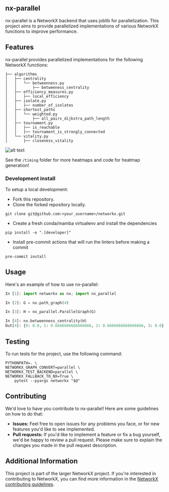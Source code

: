 ## nx-parallel

nx-parallel is a NetworkX backend that uses joblib for parallelization. This project aims to provide parallelized implementations of various NetworkX functions to improve performance.

## Features

nx-parallel provides parallelized implementations for the following NetworkX functions:

```
├── algorithms
│   ├── centrality
│   │   └── betweenness.py
│   │       ├── betweeness_centrality
│   ├── efficiency_measures.py
│   │   ├── local_efficiency
│   ├── isolate.py
│   │   ├── number_of_isolates
│   ├── shortest_paths
│   │   └── weighted.py
│   │       ├── all_pairs_dijkstra_path_length
│   ├── tournament.py
│   │   ├── is_reachable
│   │   ├── tournament_is_strongly_connected
│   └── vitality.py
│       ├── closeness_vitality
```

![alt text](timing/heatmap_all_functions.png)

See the `/timing` folder for more heatmaps and code for heatmap generation!


### Development install

To setup a local development:

- Fork this repository.
- Clone the forked repository locally.
```
git clone git@github.com:<your_username>/networkx.git
```
- Create a fresh conda/mamba virtualenv and install the dependencies
```
pip install -e ".[developer]"
```
- Install pre-commit actions that will run the linters before making a commit
```
pre-commit install
```


## Usage

Here's an example of how to use nx-parallel:

```python
In [1]: import networkx as nx; import nx_parallel

In [2]: G = nx.path_graph(4)

In [3]: H = nx_parallel.ParallelGraph(G)

In [4]: nx.betweenness_centrality(H)
Out[4]: {0: 0.0, 1: 0.6666666666666666, 2: 0.6666666666666666, 3: 0.0}
```

## Testing

To run tests for the project, use the following command:

```
PYTHONPATH=. \
NETWORKX_GRAPH_CONVERT=parallel \
NETWORKX_TEST_BACKEND=parallel \
NETWORKX_FALLBACK_TO_NX=True \
    pytest --pyargs networkx "$@"
```

## Contributing

We'd love to have you contribute to nx-parallel! Here are some guidelines on how to do that:

- **Issues:** Feel free to open issues for any problems you face, or for new features you'd like to see implemented.
- **Pull requests:** If you'd like to implement a feature or fix a bug yourself, we'd be happy to review a pull request. Please make sure to explain the changes you made in the pull request description.

## Additional Information

This project is part of the larger NetworkX project. If you're interested in contributing to NetworkX, you can find more information in the [NetworkX contributing guidelines](https://github.com/networkx/networkx/blob/main/CONTRIBUTING.rst).

